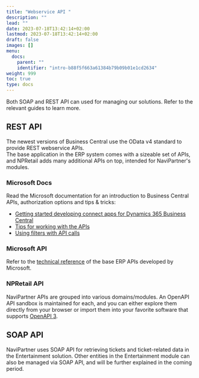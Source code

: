 ```yaml
---
title: "Webservice API "
description: ""
lead: ""
date: 2023-07-18T13:42:14+02:00
lastmod: 2023-07-18T13:42:14+02:00
draft: false
images: []
menu:
  docs:
    parent: ""
    identifier: "intro-b88f5f663a61384b79b09b01e1cd2634"
weight: 999
toc: true
type: docs
---
```


Both SOAP and REST API can used for managing our solutions. Refer to the relevant guides to learn more.

## REST API

The newest versions of Business Central use the OData v4 standard to provide REST webservice APIs.  
The base application in the ERP system comes with a sizeable set of APIs, and NPRetail adds many additional APIs on top, intended for NaviPartner's modules.

### Microsoft Docs 

Read the Microsoft documentation for an introduction to Business Central APIs, authorization options and tips & tricks:

- [Getting started developing connect apps for Dynamics 365 Business Central](https://docs.microsoft.com/en-us/dynamics365/business-central/dev-itpro/developer/devenv-develop-connect-apps)
- [Tips for working with the APIs](https://docs.microsoft.com/en-us/dynamics365/business-central/dev-itpro/developer/devenv-connect-apps-tips)
- [Using filters with API calls](https://docs.microsoft.com/en-us/dynamics365/business-central/dev-itpro/developer/devenv-connect-apps-filtering)
 
### Microsoft API

Refer to the [technical reference](https://docs.microsoft.com/en-us/dynamics365/business-central/dev-itpro/api-reference/v2.0/) of the base ERP APIs developed by Microsoft.  


### NPRetail API

NaviPartner APIs are grouped into various domains/modules. An OpenAPI API sandbox is maintained for each, and you can either explore them directly from your browser or import them into your favorite software that supports [OpenAPI 3](https://openapi.tools/).

## SOAP API

NaviPartner uses SOAP API for retrieving tickets and ticket-related data in the Entertainment solution. Other entities in the Entertainment module can also be managed via SOAP API, and will be further explained in the coming period.
